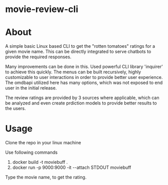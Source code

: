 # movie-review-cli

# About

A simple basic Linux based CLI to get the "rotten tomatoes" ratings for a given movie name. This can be directly integrated to serve chatbots to provide the required responses.

Many improvements can be done in this. Used powerful CLI library 'inquirer' to achieve this quickly. The menus can be built recursively, highly customizable to user interactions in order to provide better user experience. The omdbapi utilized here has many options, which was not exposed to end user in the initial release. 

The review ratings are provided by 3 sources where applicable, which can be analyzed and even create prdiction models to provide better results to the users.


# Usage 

Clone the repo in your linux machine

Use following commands
1. docker build -t moviebuff .
2. docker run -p 9000:9000 -it --attach STDOUT moviebuff 

Type the movie name, to get the rating.

